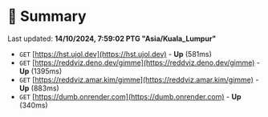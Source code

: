 # 📖 Summary
Last updated: **14/10/2024, 7:59:02 PTG "Asia/Kuala_Lumpur"**

- `GET` [https://hst.ujol.dev](https://hst.ujol.dev) - **Up** (581ms)
- `GET` [https://reddviz.deno.dev/gimme](https://reddviz.deno.dev/gimme) - **Up** (1395ms)
- `GET` [https://reddviz.amar.kim/gimme](https://reddviz.amar.kim/gimme) - **Up** (883ms)
- `GET` [https://dumb.onrender.com](https://dumb.onrender.com) - **Up** (340ms)
